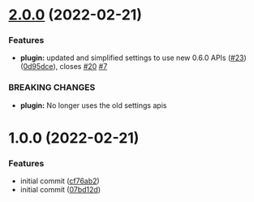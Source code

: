 # [2.0.0](https://github.com/brendon-michael/logseq-periodic-notes/compare/v1.0.0...v2.0.0) (2022-02-21)


### Features

* **plugin:** updated and simplified settings to use new 0.6.0 APIs ([#23](https://github.com/brendon-michael/logseq-periodic-notes/issues/23)) ([0d95dce](https://github.com/brendon-michael/logseq-periodic-notes/commit/0d95dce53ac0bb986b94852f3af1728b36c94624)), closes [#20](https://github.com/brendon-michael/logseq-periodic-notes/issues/20) [#7](https://github.com/brendon-michael/logseq-periodic-notes/issues/7)


### BREAKING CHANGES

* **plugin:** No longer uses the old settings apis

# 1.0.0 (2022-02-21)


### Features

* initial commit ([cf76ab2](https://github.com/brendon-michael/logseq-periodic-notes/commit/cf76ab21c49925fab98491e53297670929988c06))
* initial commit ([07bd12d](https://github.com/brendon-michael/logseq-periodic-notes/commit/07bd12da8736187d3ee0b3f4ec8903c6771668b1))
